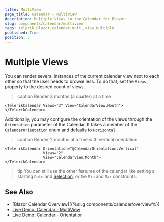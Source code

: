 ```yaml
---
title: MultiView
page_title: Calendar - MultiView
description: Multiple Views in the Calendar for Blazor.
slug: components/calendar/multiview
tags: telerik,blazor,calendar,multi,view,multiple
published: True
position: 3
---
```


# Multiple Views

You can render several instances of the current calendar view next to each other so that the user needs to browse less. To do that, set the `Views` property to the desired count of views.

>caption Render 3 months (a quarter) at a time

````RAZOR
<TelerikCalendar Views="3" View="CalendarView.Month">
</TelerikCalendar>
````

Additionally, you may configure the orientation of the views through the `Orientation` parameter of the Calendar. It takes a member of the `CalendarOrientation` enum and defaults to `Horizontal`.

>caption Render 2 months at a time with vertical orientation

````RAZOR
<TelerikCalendar Orientation="@CalendarOrientation.Vertical"
                 Views="2"
                 View="CalendarView.Month">
</TelerikCalendar>
````

>tip You can still use the other features of the calendar like setting a starting `Date` and [Selection](slug://components/calendar/selection), or the `Min` and `Max` constraints.


## See Also

  * [Blazor Calendar Overview]({%slug components/calendar/overview%})
  * [Live Demo: Calendar - MultiView](https://demos.telerik.com/blazor-ui/calendar/multiview)
  * [Live Demo: Calendar - Orientation](https://demos.telerik.com/blazor-ui/calendar/orientation)


  
